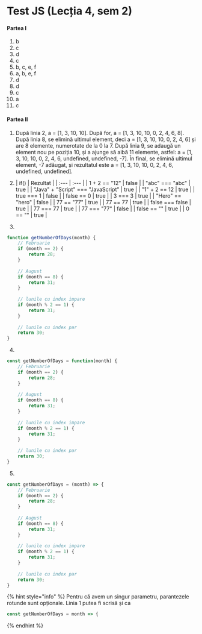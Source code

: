 # Test JS \(Lecția 4, sem 2\)

#### Partea I

1. b
2. c
3. d
4. c
5. b, c, e, f
6. a, b, e, f
7. d
8. d
9. c
10. a
11. c

#### Partea II

1. După linia 2, a = \[1, 3, 10, 10\]. După for, a = \[1, 3, 10, 10, 0, 2, 4, 6, 8\]. După linia 8, se elimină ultimul element, deci a = \[1, 3, 10, 10, 0, 2, 4, 6\] și are 8 elemente, numerotate de la 0 la 7. După linia 9, se adaugă un element nou pe poziția 10, și a ajunge să aibă 11 elemente, astfel: a = \[1, 3, 10, 10, 0, 2, 4, 6, undefined, undefined, -7\]. În final, se elimină ultimul element, -7 adăugat, și rezultatul este a = \[1, 3, 10, 10, 0, 2, 4, 6, undefined, undefined\].
2.   | if\(\) | Rezultat |
   | :--- | :--- |
   | 1 + 2 == "12" | false |
   | "abc" === "abc" | true |
   | "Java" + "Script" === "JavaScript" | true |
   | "1" + 2 == 12 | true |
   | true === 1 | false |
   | false == 0 | true |
   | 3 === 3 | true |
   | "Hero" == "hero" | false |
   | 77 == "77" | true |
   | 77 == 77 | true |
   | false === false | true |
   | 77 === 77 | true |
   | 77 === "77" | false |
   | false == "" | true |
   | 0 == "" | true |

3. 

```javascript
function getNumberOfDays(month) {
    // Februarie
    if (month == 2) {
        return 28;
    }
    
    // August
    if (month == 8) {
        return 31;
    }
    
    // lunile cu index impare
    if (month % 2 == 1) {
        return 31;
    }
    
    // lunile cu index par
    return 30;
}
```

4. 

```javascript
const getNumberOfDays = function(month) {
    // Februarie
    if (month == 2) {
        return 28;
    }
    
    // August
    if (month == 8) {
        return 31;
    }
    
    // lunile cu index impare
    if (month % 2 == 1) {
        return 31;
    }
    
    // lunile cu index par
    return 30;
}
```

5.

```javascript
const getNumberOfDays = (month) => {
    // Februarie
    if (month == 2) {
        return 28;
    }
    
    // August
    if (month == 8) {
        return 31;
    }
    
    // lunile cu index impare
    if (month % 2 == 1) {
        return 31;
    }
    
    // lunile cu index par
    return 30;
}
```

{% hint style="info" %}
Pentru că avem un singur parametru, parantezele rotunde sunt opționale. Linia 1 putea fi scrisă și ca 

```javascript
const getNumberOfDays = month => {
```
{% endhint %}

